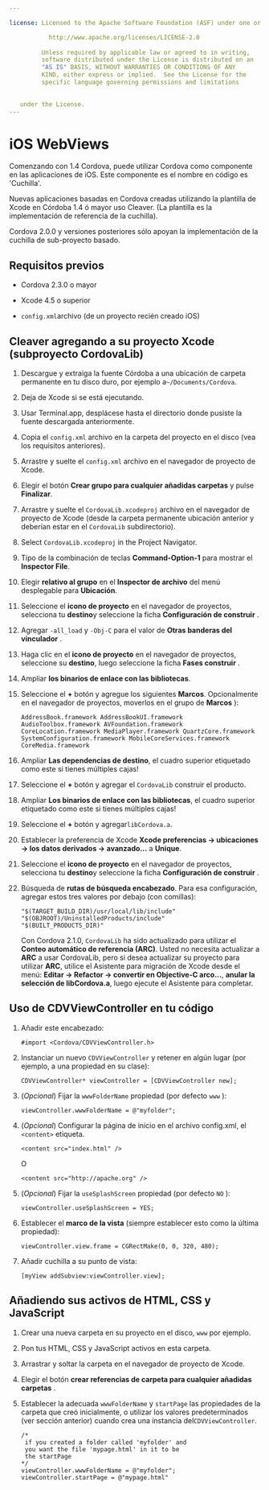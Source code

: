 ```yaml
---

license: Licensed to the Apache Software Foundation (ASF) under one or more contributor license agreements. See the NOTICE file distributed with this work for additional information regarding copyright ownership. The ASF licenses this file to you under the Apache License, Version 2.0 (the "License"); you may not use this file except in compliance with the License. You may obtain a copy of the License at

           http://www.apache.org/licenses/LICENSE-2.0
    
         Unless required by applicable law or agreed to in writing,
         software distributed under the License is distributed on an
         "AS IS" BASIS, WITHOUT WARRANTIES OR CONDITIONS OF ANY
         KIND, either express or implied.  See the License for the
         specific language governing permissions and limitations
    

   under the License.
---
```


# iOS WebViews

Comenzando con 1.4 Cordova, puede utilizar Cordova como componente en las aplicaciones de iOS. Este componente es el nombre en código es 'Cuchilla'.

Nuevas aplicaciones basadas en Cordova creadas utilizando la plantilla de Xcode en Córdoba 1.4 ó mayor uso Cleaver. (La plantilla es la implementación de referencia de la cuchilla).

Cordova 2.0.0 y versiones posteriores sólo apoyan la implementación de la cuchilla de sub-proyecto basado.

## Requisitos previos

*   Cordova 2.3.0 o mayor

*   Xcode 4.5 o superior

*   `config.xml`archivo (de un proyecto recién creado iOS)

## Cleaver agregando a su proyecto Xcode (subproyecto CordovaLib)

1.  Descargue y extraiga la fuente Córdoba a una ubicación de carpeta permanente en tu disco duro, por ejemplo a`~/Documents/Cordova`.

2.  Deja de Xcode si se está ejecutando.

3.  Usar Terminal.app, desplácese hasta el directorio donde pusiste la fuente descargada anteriormente.

4.  Copia el `config.xml` archivo en la carpeta del proyecto en el disco (vea los requisitos anteriores).

5.  Arrastre y suelte el `config.xml` archivo en el navegador de proyecto de Xcode.

6.  Elegir el botón **Crear grupo para cualquier añadidas carpetas** y pulse **Finalizar**.

7.  Arrastre y suelte el `CordovaLib.xcodeproj` archivo en el navegador de proyecto de Xcode (desde la carpeta permanente ubicación anterior y deberían estar en el `CordovaLib` subdirectorio).

8.  Select `CordovaLib.xcodeproj` in the Project Navigator.

9.  Tipo de la combinación de teclas **Command-Option-1** para mostrar el **Inspector File**.

10. Elegir **relativo al grupo** en el **Inspector de archivo** del menú desplegable para **Ubicación**.

11. Seleccione el **icono de proyecto** en el navegador de proyectos, selecciona tu **destino**y seleccione la ficha **Configuración de construir** .

12. Agregar `-all_load` y `-Obj-C` para el valor de **Otras banderas del vinculador** .

13. Haga clic en el **icono de proyecto** en el navegador de proyectos, seleccione su **destino**, luego seleccione la ficha **Fases construir** .

14. Ampliar **los binarios de enlace con las bibliotecas**.

15. Seleccione el **+** botón y agregue los siguientes **Marcos**. Opcionalmente en el navegador de proyectos, moverlos en el grupo de **Marcos** ):
    
        AddressBook.framework AddressBookUI.framework AudioToolbox.framework AVFoundation.framework CoreLocation.framework MediaPlayer.framework QuartzCore.framework SystemConfiguration.framework MobileCoreServices.framework CoreMedia.framework
        

16. Ampliar **Las dependencias de destino**, el cuadro superior etiquetado como este si tienes múltiples cajas!

17. Seleccione el **+** botón y agregar el `CordovaLib` construir el producto.

18. Ampliar **Los binarios de enlace con las bibliotecas**, el cuadro superior etiquetado como este si tienes múltiples cajas!

19. Seleccione el **+** botón y agregar`libCordova.a`.

20. Establecer la preferencia de Xcode **Xcode preferencias → ubicaciones → los datos derivados → avanzado...** a **Unique**.

21. Seleccione el **icono de proyecto** en el navegador de proyectos, selecciona tu **destino**y seleccione la ficha **Configuración de construir** .

22. Búsqueda de **rutas de búsqueda encabezado**. Para esa configuración, agregar estos tres valores por debajo (con comillas):
    
        "$(TARGET_BUILD_DIR)/usr/local/lib/include"        
        "$(OBJROOT)/UninstalledProducts/include"
        "$(BUILT_PRODUCTS_DIR)"
        
    
    Con Cordova 2.1.0, `CordovaLib` ha sido actualizado para utilizar el **Conteo automático de referencia (ARC)**. Usted no necesita actualizar a **ARC** a usar CordovaLib, pero si desea actualizar su proyecto para utilizar **ARC**, utilice el Asistente para migración de Xcode desde el menú: **Editar → Refactor → convertir en Objective-C arco...**, **anular la selección de libCordova.a**, luego ejecute el Asistente para completar.

## Uso de CDVViewController en tu código

1.  Añadir este encabezado:
    
        #import <Cordova/CDVViewController.h>
        

2.  Instanciar un nuevo `CDVViewController` y retener en algún lugar (por ejemplo, a una propiedad en su clase):
    
        CDVViewController* viewController = [CDVViewController new];
        

3.  (*Opcional*) Fijar la `wwwFolderName` propiedad (por defecto `www` ):
    
        viewController.wwwFolderName = @"myfolder";
        

4.  (*Opcional*) Configurar la página de inicio en el archivo config.xml, el `<content>` etiqueta.
    
        <content src="index.html" />
        
    
    O
    
        <content src="http://apache.org" />
        

5.  (*Opcional*) Fijar la `useSplashScreen` propiedad (por defecto `NO` ):
    
        viewController.useSplashScreen = YES;
        

6.  Establecer el **marco de la vista** (siempre establecer esto como la última propiedad):
    
        viewController.view.frame = CGRectMake(0, 0, 320, 480);
        

7.  Añadir cuchilla a su punto de vista:
    
        [myView addSubview:viewController.view];
        

## Añadiendo sus activos de HTML, CSS y JavaScript

1.  Crear una nueva carpeta en su proyecto en el disco, `www` por ejemplo.

2.  Pon tus HTML, CSS y JavaScript activos en esta carpeta.

3.  Arrastrar y soltar la carpeta en el navegador de proyecto de Xcode.

4.  Elegir el botón **crear referencias de carpeta para cualquier añadidas carpetas** .

5.  Establecer la adecuada `wwwFolderName` y `startPage` las propiedades de la carpeta que creó inicialmente, o utilizar los valores predeterminados (ver sección anterior) cuando crea una instancia del`CDVViewController`.
    
        /*
         if you created a folder called 'myfolder' and
         you want the file 'mypage.html' in it to be
         the startPage
        */
        viewController.wwwFolderName = @"myfolder";
        viewController.startPage = @"mypage.html"